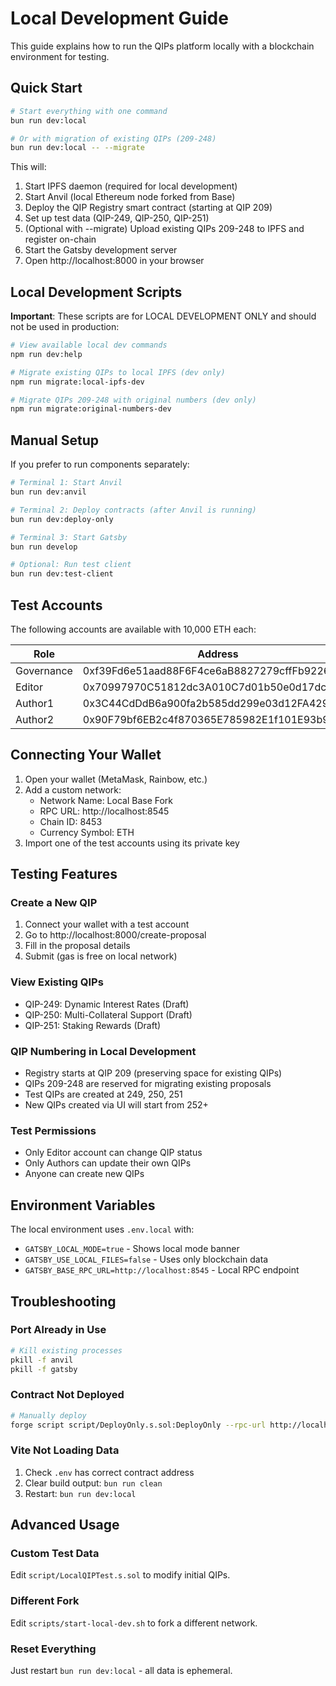 # Local Development Guide

This guide explains how to run the QIPs platform locally with a blockchain environment for testing.

## Quick Start

```bash
# Start everything with one command
bun run dev:local

# Or with migration of existing QIPs (209-248)
bun run dev:local -- --migrate
```

This will:
1. Start IPFS daemon (required for local development)
2. Start Anvil (local Ethereum node forked from Base)
3. Deploy the QIP Registry smart contract (starting at QIP 209)
4. Set up test data (QIP-249, QIP-250, QIP-251)
5. (Optional with --migrate) Upload existing QIPs 209-248 to IPFS and register on-chain
6. Start the Gatsby development server
7. Open http://localhost:8000 in your browser

## Local Development Scripts

**Important**: These scripts are for LOCAL DEVELOPMENT ONLY and should not be used in production:

```bash
# View available local dev commands
npm run dev:help

# Migrate existing QIPs to local IPFS (dev only)
npm run migrate:local-ipfs-dev

# Migrate QIPs 209-248 with original numbers (dev only)
npm run migrate:original-numbers-dev
```

## Manual Setup

If you prefer to run components separately:

```bash
# Terminal 1: Start Anvil
bun run dev:anvil

# Terminal 2: Deploy contracts (after Anvil is running)
bun run dev:deploy-only

# Terminal 3: Start Gatsby
bun run develop

# Optional: Run test client
bun run dev:test-client
```

## Test Accounts

The following accounts are available with 10,000 ETH each:

| Role | Address | Private Key |
|------|---------|-------------|
| Governance | 0xf39Fd6e51aad88F6F4ce6aB8827279cffFb92266 | 0xac0974bec39a17e36ba4a6b4d238ff944bacb478cbed5efcae784d7bf4f2ff80 |
| Editor | 0x70997970C51812dc3A010C7d01b50e0d17dc79C8 | 0x59c6995e998f97a5a0044966f0945389dc9e86dae88c7a8412f4603b6b78690d |
| Author1 | 0x3C44CdDdB6a900fa2b585dd299e03d12FA4293BC | 0x5de4111afa1a4b94908f83103eb1f1706367c2e68ca870fc3fb9a804cdab365a |
| Author2 | 0x90F79bf6EB2c4f870365E785982E1f101E93b906 | 0x7c852118294e51e653712a81e05800f419141751be58f605c371e15141b007a6 |

## Connecting Your Wallet

1. Open your wallet (MetaMask, Rainbow, etc.)
2. Add a custom network:
   - Network Name: Local Base Fork
   - RPC URL: http://localhost:8545
   - Chain ID: 8453
   - Currency Symbol: ETH
3. Import one of the test accounts using its private key

## Testing Features

### Create a New QIP
1. Connect your wallet with a test account
2. Go to http://localhost:8000/create-proposal
3. Fill in the proposal details
4. Submit (gas is free on local network)

### View Existing QIPs
- QIP-249: Dynamic Interest Rates (Draft)
- QIP-250: Multi-Collateral Support (Draft)
- QIP-251: Staking Rewards (Draft)

### QIP Numbering in Local Development
- Registry starts at QIP 209 (preserving space for existing QIPs)
- QIPs 209-248 are reserved for migrating existing proposals
- Test QIPs are created at 249, 250, 251
- New QIPs created via UI will start from 252+

### Test Permissions
- Only Editor account can change QIP status
- Only Authors can update their own QIPs
- Anyone can create new QIPs

## Environment Variables

The local environment uses `.env.local` with:
- `GATSBY_LOCAL_MODE=true` - Shows local mode banner
- `GATSBY_USE_LOCAL_FILES=false` - Uses only blockchain data
- `GATSBY_BASE_RPC_URL=http://localhost:8545` - Local RPC endpoint

## Troubleshooting

### Port Already in Use
```bash
# Kill existing processes
pkill -f anvil
pkill -f gatsby
```

### Contract Not Deployed
```bash
# Manually deploy
forge script script/DeployOnly.s.sol:DeployOnly --rpc-url http://localhost:8545 --broadcast
```

### Vite Not Loading Data
1. Check `.env` has correct contract address
2. Clear build output: `bun run clean`
3. Restart: `bun run dev:local`

## Advanced Usage

### Custom Test Data
Edit `script/LocalQIPTest.s.sol` to modify initial QIPs.

### Different Fork
Edit `scripts/start-local-dev.sh` to fork a different network.

### Reset Everything
Just restart `bun run dev:local` - all data is ephemeral.